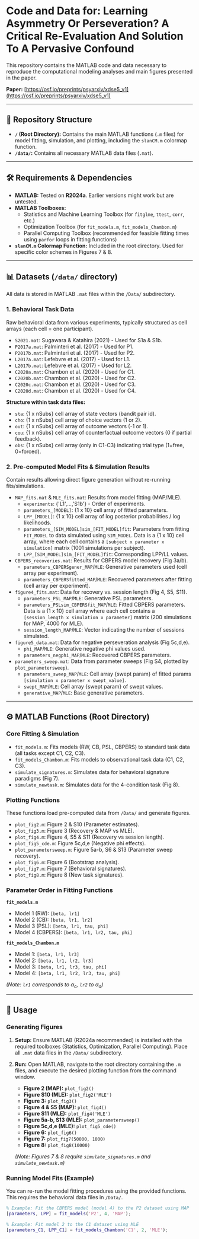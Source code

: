 # Code and Data for: Learning Asymmetry Or Perseveration? A Critical Re-Evaluation And Solution To A Pervasive Confound

This repository contains the MATLAB code and data necessary to reproduce the computational modeling analyses and main figures presented in the paper.

**Paper:** [https://osf.io/preprints/psyarxiv/xdse5_v1](https://osf.io/preprints/psyarxiv/xdse5_v1)

---
## 📂 Repository Structure

* **`/` (Root Directory):** Contains the main MATLAB functions (`.m` files) for model fitting, simulation, and plotting, including the `slanCM.m` colormap function.
* **`/data/`:** Contains all necessary MATLAB data files (`.mat`).

---
## 🛠️ Requirements & Dependencies

* **MATLAB:** Tested on **R2024a**. Earlier versions might work but are untested.
* **MATLAB Toolboxes:**
    * Statistics and Machine Learning Toolbox (for `fitglme`, `ttest`, `corr`, etc.)
    * Optimization Toolbox (for `fit_models.m`, `fit_models_Chambon.m`)
    * Parallel Computing Toolbox (recommended for feasible fitting times using `parfor` loops in fitting functions)
* **`slanCM.m` Colormap Function:** Included in the root directory. Used for specific color schemes in Figures 7 & 8.

---
## 📊 Datasets (`/data/` directory)

All data is stored in MATLAB `.mat` files within the `/Data/` subdirectory.

### 1. Behavioral Task Data

Raw behavioral data from various experiments, typically structured as cell arrays (each cell = one participant).

* `S2021.mat`: Sugawara & Katahira (2021) - Used for S1a & S1b.
* `P2017a.mat`: Palminteri et al. (2017) - Used for P1.
* `P2017b.mat`: Palminteri et al. (2017) - Used for P2.
* `L2017a.mat`: Lefebvre et al. (2017) - Used for L1.
* `L2017b.mat`: Lefebvre et al. (2017) - Used for L2.
* `C2020a.mat`: Chambon et al. (2020) - Used for C1.
* `C2020b.mat`: Chambon et al. (2020) - Used for C2.
* `C2020c.mat`: Chambon et al. (2020) - Used for C3.
* `C2020d.mat`: Chambon et al. (2020) - Used for C4.

**Structure within task data files:**

* `sta`: {1 x nSubs} cell array of state vectors (bandit pair id).
* `cho`: {1 x nSubs} cell array of choice vectors (1 or 2).
* `out`: {1 x nSubs} cell array of outcome vectors (-1 or 1).
* `cou`: {1 x nSubs} cell array of counterfactual outcome vectors (0 if partial feedback).
* `obs`: {1 x nSubs} cell array (only in C1-C3) indicating trial type (1=free, 0=forced).

### 2. Pre-computed Model Fits & Simulation Results

Contain results allowing direct figure generation without re-running fits/simulations.

* `MAP_fits.mat` & `MLE_fits.mat`: Results from model fitting (MAP/MLE).
    * `experiments`: {'L1',...,'S1b'} - Order of experiments.
    * `parameters_[MODEL]`: {1 x 10} cell array of fitted parameters.
    * `LPP_[MODEL]`: {1 x 10} cell array of log posterior probabilities / log likelihoods.
    * `parameters_[SIM_MODEL]sim_[FIT_MODEL]fit`: Parameters from fitting `FIT_MODEL` to data simulated using `SIM_MODEL`. Data is a {1 x 10} cell array, where each cell contains a `[subject x parameter x simulation]` matrix (1001 simulations per subject).
    * `LPP_[SIM_MODEL]sim_[FIT_MODEL]fit`: Corresponding LPP/LL values.
* `CBPERS_recoveries.mat`: Results for CBPERS model recovery (Fig 3a/b).
    * `parameters_CBPERSgener_MAP`/`MLE`: Generative parameters used (cell array per experiment).
    * `parameters_CBPERSfitted_MAP`/`MLE`: Recovered parameters after fitting (cell array per experiment).
* `figure4_fits.mat`: Data for recovery vs. session length (Fig 4, S5, S11).
    * `parameters_PSL_MAP`/`MLE`: Generative PSL parameters.
    * `parameters_PSLsim_CBPERSfit_MAP`/`MLE`: Fitted CBPERS parameters. Data is a {1 x 10} cell array where each cell contains a `[session_length x simulation x parameter]` matrix (200 simulations for MAP, 4000 for MLE).
    * `session_length_MAP`/`MLE`: Vector indicating the number of sessions simulated.
* `figure5_data.mat`: Data for negative perseveration analysis (Fig 5c,d,e).
    * `phi_MAP`/`MLE`: Generative negative phi values used.
    * `parameters_negphi_MAP`/`MLE`: Recovered CBPERS parameters.
* `parameters_sweep.mat`: Data from parameter sweeps (Fig S4, plotted by `plot_parametersweep`).
    * `parameters_sweep_MAP`/`MLE`: Cell array {swept param} of fitted params `[simulation x parameter x swept_value]`.
    * `swept_MAP`/`MLE`: Cell array {swept param} of swept values.
    * `generative_MAP`/`MLE`: Base generative parameters.

---
## ⚙️ MATLAB Functions (Root Directory)

### Core Fitting & Simulation

* `fit_models.m`: Fits models (RW, CB, PSL, CBPERS) to standard task data (all tasks except C1, C2, C3).
* `fit_models_Chambon.m`: Fits models to observational task data (C1, C2, C3).
* `simulate_signatures.m`: Simulates data for behavioral signature paradigms (Fig 7).
* `simulate_newtask.m`: Simulates data for the 4-condition task (Fig 8).

### Plotting Functions

These functions load pre-computed data from `/Data/` and generate figures.

* `plot_fig2.m`: Figure 2 & S10 (Parameter estimates).
* `plot_fig3.m`: Figure 3 (Recovery & MAP vs MLE).
* `plot_fig4.m`: Figure 4, S5 & S11 (Recovery vs session length).
* `plot_fig5_cde.m`: Figure 5c,d,e (Negative phi effects).
* `plot_parametersweep.m`: Figure 5a-b, S6 & S13 (Parameter sweep recovery).
* `plot_fig6.m`: Figure 6 (Bootstrap analysis).
* `plot_fig7.m`: Figure 7 (Behavioral signatures).
* `plot_fig8.m`: Figure 8 (New task signatures).

### Parameter Order in Fitting Functions

**`fit_models.m`**
* Model 1 (RW): `[beta, lr1]`
* Model 2 (CB): `[beta, lr1, lr2]`
* Model 3 (PSL): `[beta, lr1, tau, phi]`
* Model 4 (CBPERS): `[beta, lr1, lr2, tau, phi]`

**`fit_models_Chambon.m`**
* Model 1: `[beta, lr1, lr3]`
* Model 2: `[beta, lr1, lr2, lr3]`
* Model 3: `[beta, lr1, lr3, tau, phi]`
* Model 4: `[beta, lr1, lr2, lr3, tau, phi]`

*(Note: `lr1` corresponds to $\alpha_{c}$, `lr2` to $\alpha_{d}$)*

---
## 🚀 Usage

### Generating Figures

1.  **Setup:** Ensure MATLAB (R2024a recommended) is installed with the required toolboxes (Statistics, Optimization, Parallel Computing). Place all `.mat` data files in the `/Data/` subdirectory.
2.  **Run:** Open MATLAB, navigate to the root directory containing the `.m` files, and execute the desired plotting function from the command window.

    * **Figure 2 (MAP):** `plot_fig2()`
    * **Figure S10 (MLE):** `plot_fig2('MLE')`
    * **Figure 3:** `plot_fig3()`
    * **Figure 4 & S5 (MAP):** `plot_fig4()`
    * **Figure S11 (MLE):** `plot_fig4('MLE')`
    * **Figure 5a-b, S13 (MLE):** `plot_parametersweep()`
    * **Figure 5c,d,e (MLE):** `plot_fig5_cde()`
    * **Figure 6:** `plot_fig6()`
    * **Figure 7:** `plot_fig7(50000, 1000)`
    * **Figure 8:** `plot_fig8(10000)`

    *(Note: Figures 7 & 8 require `simulate_signatures.m` and `simulate_newtask.m`)*

### Running Model Fits (Example)

You can re-run the model fitting procedures using the provided functions. This requires the behavioral data files in `/Data/`.

```matlab
% Example: Fit the CBPERS model (model 4) to the P2 dataset using MAP
[parameters, LPP] = fit_models('P2', 4, 'MAP');

% Example: Fit model 2 to the C1 dataset using MLE
[parameters_C1, LPP_C1] = fit_models_Chambon('C1', 2, 'MLE');

